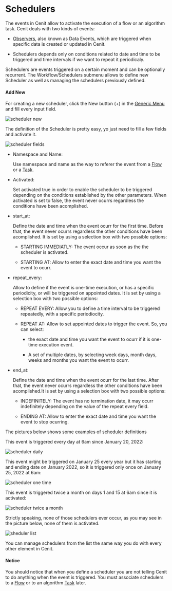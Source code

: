 # Schedulers

The events in Cenit allow to activate the execution of a flow or an algorithm task. Cenit deals with two kinds of events: 

- [Observers](workflows/observers.md), also known as Data Events, which are triggered when specific data is created or updated in Cenit.

- Schedulers depends only on conditions related to date and time to be triggered and time intervals if we want to repeat it periodicaly.

Schedulers are events triggered on a certain moment and can be optionally recurrent. The Workflow/Schedulers submenu allows to define new Scheduler as well as managing the schedulers previously defined.

#### Add New

For creating a new scheduler, click the New button (+) in the [Generic Menu](generic/generic_menu_options.md) and fill every input field.

![scheduler new](https://user-images.githubusercontent.com/54523080/150603309-4b2fb26b-01e7-4a1e-8336-a74fe0d17a9d.png)

The definition of the Scheduler is pretty easy, yo just need to fill a few fields and activate it.

![scheduler fields](https://user-images.githubusercontent.com/54523080/150603965-2129adb0-1f13-430f-9069-1de653297770.png)

- Namespace and Name:
  
  Use namespace and name as the way to referer the event from a [Flow](workflows/flows.md) or a [Task](monitors/tasks.md).

- Activated:
  
  Set activated true in order to enable the scheduler to be triggered depending on the conditions established by the other parameters. When activated is set to false, the event never ocurrs regardless the conditions have been acomplished.

- start_at:
  
  Define the date and time when the event ocurr for the first time. Before that, the event never ocurrs regardless the other conditions have been acomplished. It is set by using a selection box with two possible options:
  
  - STARTING IMMEDIATLY: The event occur as soon as the the scheduler is activated.
  
  - STARTING AT: Allow to enter the exact date and time you want the event to ocurr.

- repeat_every:
  
  Allow to define if the event is one-time execution, or has a specific periodicity, or will be triggered on appointed dates. It is set by using a selection box with two possible options:
  
  - REPEAT EVERY: Allow you to define a time interval to be triggered repeatedly, with a specific periodiocity.
  
  - REPEAT AT: Allow to set appointed dates to trigger the event. So, you can select:
    
    - the exact date and time you want the event to ocurr if it is one-time execution event.
    
    - A set of multiple dates, by selecting week days, month days, weeks and months you want the event to ocurr.

- end_at:
  
  Define the date and time when the event ocurr for the last time. After that, the event never ocurrs regardless the other conditions have been acomplished.It is set by using a selection box with two possible options:
  
  - INDEFINITELY: The event has no termination date, it may ocurr indefinitely depending on the value of the repeat every field.
  
  - ENDING AT: Allow to enter the exact date and time you want the event to stop ocurring.

The pictures below shows some examples of scheduler definitions

This event is triggered every day at 6am since January 20, 2022:

![scheduler daily](https://user-images.githubusercontent.com/54523080/150627663-bc416c5e-540c-4e69-bb81-66f9edf31d3d.png)

This event might be triggered on January 25 every year but it has starting and ending date on January 2022, so it is triggered only once  on January 25, 2022 at 6am:

![scheduler one time](https://user-images.githubusercontent.com/54523080/150627665-40c2a195-c343-4a5e-bd44-c83cdb42994c.png)

This event is triggered twice a month on days 1 and 15 at 6am since it is activated:

![scheduler twice a month](https://user-images.githubusercontent.com/54523080/150627667-5e7cc56d-65a7-4f67-94ba-ff59936b51be.png)

Strictly speaking, none of those schedulers ever occur, as you may see in the picture below, none of them is activated.

![sheduler list](https://user-images.githubusercontent.com/54523080/150628068-f6244343-3a06-4bfb-80d4-8ac63085ff78.png)

You can manage schedulers from the list the same way you do with every other element in Cenit. 

#### Notice

You should notice that when you define a scheduler you are not telling Cenit to do anything when the event is triggered. You must associate schedulers to a [Flow](workflows/flows.md) or to an algorithm [Task](monitors/tasks.md) later.
